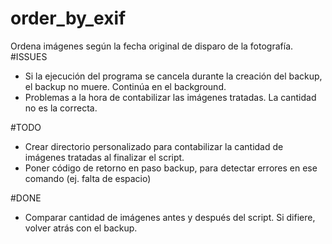 # order_by_exif
Ordena imágenes según la fecha original de disparo de la fotografía.
#ISSUES
- Si la ejecución del programa se cancela durante la creación del backup, el backup no muere. Continúa en el background.
- Problemas a la hora de contabilizar las imágenes tratadas. La cantidad no es la correcta.

#TODO
- Crear directorio personalizado para contabilizar la cantidad de imágenes tratadas al finalizar el script.
- Poner código de retorno en paso backup, para detectar errores en ese comando (ej. falta de espacio)

#DONE
- Comparar cantidad de imágenes antes y después del script. Si difiere, volver atrás con el backup.
